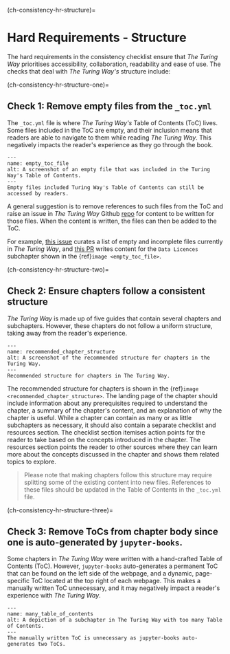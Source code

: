 (ch-consistency-hr-structure)=
# Hard Requirements - Structure

The hard requirements in the consistency checklist ensure that _The Turing Way_ prioritises accessibility, collaboration, readability and ease of use. 
The checks that deal with _The Turing Way's_ structure include: 

(ch-consistency-hr-structure-one)=
## Check 1: Remove empty files from the `_toc.yml`

The `_toc.yml` file is where _The Turing Way's_ Table of Contents (ToC) lives.
Some files included in the ToC are empty, and their inclusion means that readers are able to navigate to them while reading _The Turing Way_.
This negatively impacts the reader's experience as they go through the book.

```{figure} ../../figures/empty_toc_file.png
---
name: empty_toc_file
alt: A screenshot of an empty file that was included in the Turing Way's Table of Contents.
---
Empty files included Turing Way's Table of Contents can still be accessed by readers.
```

A general suggestion is to remove references to such files from the ToC and raise an issue in _The Turing Way_ Github [repo](https://github.com/alan-turing-institute/the-turing-way) for content to be written for those files. 
When the content is written, the files can then be added to the ToC.

For example, [this issue](https://github.com/alan-turing-institute/the-turing-way/issues/1391) curates a list of empty and incomplete files currently in _The Turing Way_, and 
[this PR](https://github.com/alan-turing-institute/the-turing-way/pull/1448) writes content for the `Data Licences` subchapter shown in the {ref}`image <empty_toc_file>`.

(ch-consistency-hr-structure-two)=
## Check 2: Ensure chapters follow a consistent structure

_The Turing Way_ is made up of five guides that contain several chapters and subchapters. 
However, these chapters do not follow a uniform structure, taking away from the reader's experience.

```{figure} ../../figures/recommended_chapter_structure.png
---
name: recommended_chapter_structure
alt: A screenshot of the recommended structure for chapters in the Turing Way.
---
Recommended structure for chapters in The Turing Way.
```

The recommended structure for chapters is shown in the {ref}`image <recommended_chapter_structure>`.
The landing page of the chapter should include information about any prerequisites required to understand the chapter, a summary of the chapter's content, and an explanation of why the chapter is useful.
While a chapter can contain as many or as little subchapters as necessary, it should also contain a separate checklist and resources section.
The checklist section itemises action points for the reader to take based on the concepts introduced in the chapter.
The resources section points the reader to other sources where they can learn more about the concepts discussed in the chapter and shows them related topics to explore.

> Please note that making chapters follow this structure may require splitting some of the existing content into new files.
> References to these files should be updated in the Table of Contents in the `_toc.yml` file.


(ch-consistency-hr-structure-three)=
## Check 3: Remove ToCs from chapter body since one is auto-generated by `jupyter-books`.

Some chapters in _The Turing Way_ were written with a hand-crafted Table of Contents (ToC).
However, `jupyter-books` auto-generates a permanent ToC that can be found on the left side of the webpage, and a dynamic, page-specific ToC located at the top right of each webpage.
This makes a manually written ToC unnecessary, and it may negatively impact a reader's experience with _The Turing Way_.

```{figure} ../../figures/many_table_of_contents.png
---
name: many_table_of_contents
alt: A depiction of a subchapter in The Turing Way with too many Table of Contents.
---
The manually written ToC is unnecessary as jupyter-books auto-generates two ToCs.
```
